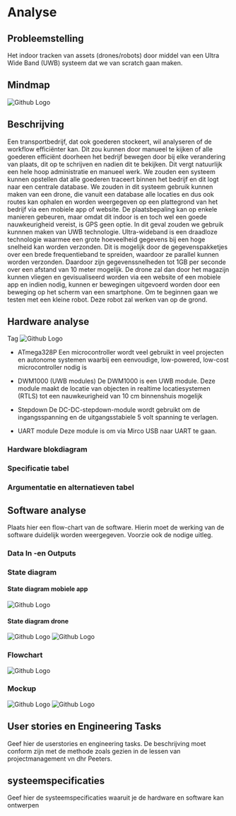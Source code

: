 # Analyse

## Probleemstelling

Het indoor tracken van assets (drones/robots) door middel van een Ultra Wide Band (UWB) systeem dat we van scratch gaan maken.

## Mindmap
![Github Logo](https://github.com/AP-Elektronica-ICT/jp19-luwb/blob/master/doc/img/Mindmap.PNG "Mindmap")

## Beschrijving

Een transportbedrijf, dat ook goederen stockeert, wil analyseren of de workflow efficiënter kan. Dit zou kunnen door manueel te kijken of alle goederen efficiënt doorheen het bedrijf bewegen door bij elke verandering van plaats, dit op te schrijven en nadien dit te bekijken. Dit vergt natuurlijk een hele hoop administratie en manueel werk. We zouden een systeem kunnen opstellen dat alle goederen traceert binnen het bedrijf en dit logt naar een centrale database. We zouden in dit systeem gebruik kunnen maken van een drone, die vanuit een database alle locaties en dus ook routes kan ophalen en worden weergegeven op een plattegrond van het bedrijf via een mobiele app of website. De plaatsbepaling kan op enkele manieren gebeuren, maar omdat dit indoor is en toch wel een goede nauwkeurigheid vereist, is GPS geen optie. In dit geval zouden we gebruik kunnnen maken van UWB technologie. Ultra-wideband is een draadloze technologie waarmee een grote hoeveelheid gegevens bij een hoge snelheid kan worden verzonden. Dit is mogelijk door de gegevenspakketjes over een brede frequentieband te spreiden, waardoor ze parallel kunnen worden verzonden. Daardoor zijn gegevenssnelheden tot 1GB per seconde over een afstand van 10 meter mogelijk. De drone zal dan door het magazijn kunnen vliegen en gevisualiseerd worden via een website of een mobiele app en indien nodig, kunnen er bewegingen uitgevoerd worden door een beweging op het scherm van een smartphone. Om te beginnen gaan we testen met een kleine robot. Deze robot zal werken van op de grond.

## Hardware analyse

Tag
![Github Logo](https://github.com/AP-Elektronica-ICT/jp19-luwb/blob/master/doc/img/HardwareTag.png "Tag Blokschema")

- ATmega328P
Een microcontroller wordt veel gebruikt in veel projecten en autonome systemen waarbij een eenvoudige, low-powered, low-cost microcontroller nodig is

- DWM1000 (UWB modules)
De DWM1000 is een UWB module. Deze module maakt de locatie van objecten in realtime locatiesystemen (RTLS) tot een nauwkeurigheid van 10 cm binnenshuis mogelijk

- Stepdown
De DC-DC-stepdown-module wordt gebruikt om de ingangsspanning en de uitgangsstabiele 5 volt spanning te verlagen.

- UART module
Deze module is om via Mirco USB naar UART te gaan. 


### Hardware blokdiagram


### Specificatie tabel


### Argumentatie en alternatieven tabel

## Software analyse

Plaats hier een flow-chart van de software. Hierin moet de werking van de software duidelijk worden weergegeven. Voorzie ook de nodige uitleg.

### Data In -en Outputs


### State diagram

#### State diagram mobiele app

![Github Logo](https://github.com/AP-Elektronica-ICT/jp19-luwb/blob/master/doc/img/state_diagram_app.png "State Diagram App")
#### State diagram drone

![Github Logo](https://github.com/AP-Elektronica-ICT/jp19-luwb/blob/master/doc/img/StateDiagramUWB.PNG "State Diagram Drone")
![Github Logo](https://github.com/AP-Elektronica-ICT/jp19-luwb/blob/master/doc/img/state_diagram_localisation.png "State Diagram Localisation")
### Flowchart
![Github Logo](https://github.com/AP-Elektronica-ICT/jp19-luwb/blob/master/doc/img/Software%20Flowchart.PNG "Software Flowchart")

### Mockup
![Github Logo](https://github.com/AP-Elektronica-ICT/jp19-luwb/blob/master/doc/img/Mockup_Controls.png "Mockup Controls")
![Github Logo](https://github.com/AP-Elektronica-ICT/jp19-luwb/blob/master/doc/img/Mockup_Map.png "Mockup Map")

## User stories en Engineering Tasks

Geef hier de userstories en engineering tasks. De beschrijving moet conform zijn met de methode zoals gezien in de lessen  van projectmanagement vn dhr Peeters.

## systeemspecificaties

Geef hier de systeemspecificaties waaruit je de hardware en software kan ontwerpen
